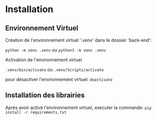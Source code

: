 # Installation

## Environnement Virtuel
Création de l'environnement virtuel '.venv' dans le dossier 'back-end':

`python -m venv .venv`
ou
`python3 -m venv .venv`

Activation de l'environnement virtuel

`.venv/bin/activate`
ou
`.venv/Scripts/activate`

pour désactiver l'environnement virtuel:
`deactivate`


## Installation des librairies
Après avoir activé l'environnement virtuel, executer la commande:
`pip install -r requirements.txt`
